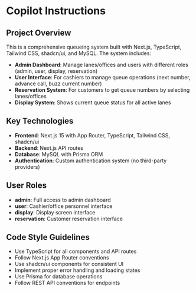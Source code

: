 # Copilot Instructions

<!-- Use this file to provide workspace-specific custom instructions to Copilot. For more details, visit https://code.visualstudio.com/docs/copilot/copilot-customization#_use-a-githubcopilotinstructionsmd-file -->

## Project Overview
This is a comprehensive queueing system built with Next.js, TypeScript, Tailwind CSS, shadcn/ui, and MySQL. The system includes:

- **Admin Dashboard**: Manage lanes/offices and users with different roles (admin, user, display, reservation)
- **User Interface**: For cashiers to manage queue operations (next number, advance call, buzz current number)
- **Reservation System**: For customers to get queue numbers by selecting lanes/offices
- **Display System**: Shows current queue status for all active lanes

## Key Technologies
- **Frontend**: Next.js 15 with App Router, TypeScript, Tailwind CSS, shadcn/ui
- **Backend**: Next.js API routes
- **Database**: MySQL with Prisma ORM
- **Authentication**: Custom authentication system (no third-party providers)

## User Roles
- **admin**: Full access to admin dashboard
- **user**: Cashier/office personnel interface
- **display**: Display screen interface
- **reservation**: Customer reservation interface

## Code Style Guidelines
- Use TypeScript for all components and API routes
- Follow Next.js App Router conventions
- Use shadcn/ui components for consistent UI
- Implement proper error handling and loading states
- Use Prisma for database operations
- Follow REST API conventions for endpoints
